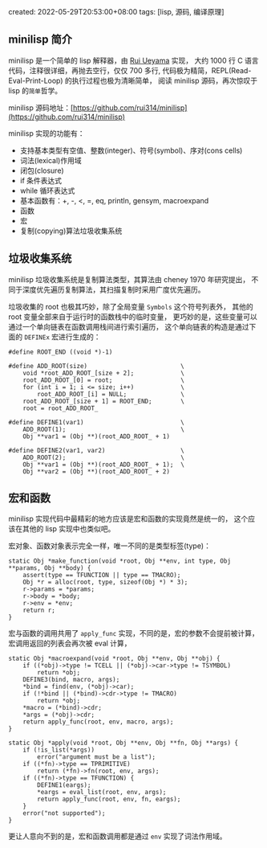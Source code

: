 created: 2022-05-29T20:53:00+08:00
tags: [lisp, 源码, 编译原理]


## minilisp 简介

minilisp 是一个简单的 lisp 解释器，由 [Rui Ueyama](https://github.com/rui314) 实现，
大约 1000 行 C 语言代码，注释很详细，再抛去空行，仅仅 700 多行, 
代码极为精简，REPL(Read-Eval-Print-Loop) 的执行过程也极为清晰简单，
阅读 minilisp 源码，再次惊叹于 lisp 的`简单`哲学。

minilisp 源码地址：[https://github.com/rui314/minilisp](https://github.com/rui314/minilisp)

minilisp 实现的功能有：

- 支持基本类型有空值、整数(integer)、符号(symbol)、序对(cons cells)
- 词法(lexical)作用域
- 闭包(closure)
- if 条件表达式
- while 循环表达式
- 基本函数有：+, -, <, =, eq, println, gensym, macroexpand
- 函数
- 宏
- 复制(copying)算法垃圾收集系统


## 垃圾收集系统

minilisp 垃圾收集系统是复制算法类型，其算法由 cheney 1970 年研究提出，
不同于深度优先遍历复制算法，其扫描复制时采用广度优先遍历。

垃圾收集的 root 也极其巧妙，除了全局变量 `Symbols` 这个符号列表外，
其他的 root 变量全部来自于运行时的函数栈中的临时变量，
更巧妙的是，这些变量可以通过一个单向链表在函数调用栈间进行索引遍历，
这个单向链表的构造是通过下面的 `DEFINEx` 宏进行生成的：

```
#define ROOT_END ((void *)-1)

#define ADD_ROOT(size)                          \
    void *root_ADD_ROOT_[size + 2];             \
    root_ADD_ROOT_[0] = root;                   \
    for (int i = 1; i <= size; i++)             \
        root_ADD_ROOT_[i] = NULL;               \
    root_ADD_ROOT_[size + 1] = ROOT_END;        \
    root = root_ADD_ROOT_

#define DEFINE1(var1)                           \
    ADD_ROOT(1);                                \
    Obj **var1 = (Obj **)(root_ADD_ROOT_ + 1)

#define DEFINE2(var1, var2)                     \
    ADD_ROOT(2);                                \
    Obj **var1 = (Obj **)(root_ADD_ROOT_ + 1);  \
    Obj **var2 = (Obj **)(root_ADD_ROOT_ + 2)
```


## 宏和函数

minilisp 实现代码中最精彩的地方应该是宏和函数的实现竟然是统一的，
这个应该在其他的 lisp 实现中也类似吧。

宏对象、函数对象表示完全一样，唯一不同的是类型标签(type)：

```
static Obj *make_function(void *root, Obj **env, int type, Obj **params, Obj **body) {
    assert(type == TFUNCTION || type == TMACRO);
    Obj *r = alloc(root, type, sizeof(Obj *) * 3);
    r->params = *params;
    r->body = *body;
    r->env = *env;
    return r;
}
```

宏与函数的调用共用了 `apply_func` 实现，不同的是，宏的参数不会提前被计算，宏调用返回的列表会再次被 eval 计算，

```
static Obj *macroexpand(void *root, Obj **env, Obj **obj) {
    if ((*obj)->type != TCELL || (*obj)->car->type != TSYMBOL)
        return *obj;
    DEFINE3(bind, macro, args);
    *bind = find(env, (*obj)->car);
    if (!*bind || (*bind)->cdr->type != TMACRO)
        return *obj;
    *macro = (*bind)->cdr;
    *args = (*obj)->cdr;
    return apply_func(root, env, macro, args);
}

static Obj *apply(void *root, Obj **env, Obj **fn, Obj **args) {
    if (!is_list(*args))
        error("argument must be a list");
    if ((*fn)->type == TPRIMITIVE)
        return (*fn)->fn(root, env, args);
    if ((*fn)->type == TFUNCTION) {
        DEFINE1(eargs);
        *eargs = eval_list(root, env, args);
        return apply_func(root, env, fn, eargs);
    }
    error("not supported");
}
```

更让人意向不到的是，宏和函数调用都是通过 `env` 实现了词法作用域。
